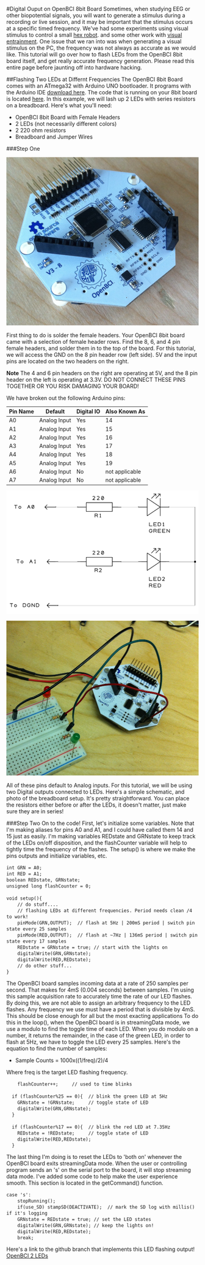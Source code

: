 #Digital Ouput on OpenBCI 8bit Board
Sometimes, when studying EEG or other biopotential signals, you will want to generate a stimulus during a recording or live session, and it may be important that the stimulus occurs at a specific timed frequency. We've had some experiments using visual stimulus to control a small [hex robot](http://eeghacker.blogspot.com/2014/06/controlling-hex-bug-with-my-brain-waves.html). and some other work with [visual entrainment](http://eeghacker.blogspot.com/2014/05/visual-entrainment-blinking-screen.html). One issue that we ran into was when generating a visual stimulus on the PC, the frequency was not always as accurate as we would like. This tutorial will go over how to flash LEDs from the OpenBCI 8bit board itself, and get really accurate frequency generation. Please read this entire page before jaunting off into hardware hacking.

##Flashing Two LEDs at Differnt Frequencies
The OpenBCI 8bit Board comes with an ATmega32 with Arduino UNO bootloader. It programs with the Arduino IDE [download here](http://arduino.cc/en/Main/Software). The code that is running on your 8bit board is located [here](https://github.com/OpenBCI/OpenBCI_8bit). In this example, we will lash up 2 LEDs with series resistors on a breadboard. Here's what you'll need: 

* OpenBCI 8bit Board with Female Headers
* 2 LEDs (not necessarily different colors)
* 2 220 ohm resistors
* Breadboard and Jumper Wires

###Step One

![8bit Board with Headers](../assets/images/8bit_w_Headers.jpg)

First thing to do is solder the female headers. Your OpenBCI 8bit board came with a selection of female header rows. Find the 8, 6, and 4 pin female headers, and solder them in to the top of the board. For this tutorial, we will access the GND on the 8 pin header row (left side). 5V and the input pins are located on the two headers on the right.

**Note** The 4 and 6 pin headers on the right are operating at 5V, and the 8 pin header on the left is operating at 3.3V. DO NOT CONNECT THESE PINS TOGETHER OR YOU RISK DAMAGING YOUR BOARD! 

We have broken out the following Arduino pins:


| Pin Name | Default | Digital IO | Also Known As |
| ------- | ----- | ----- | ---- |
| A0 | Analog Input  | Yes | 14 |
| A1 | Analog Input  | Yes | 15 |
| A2 | Analog Input  | Yes | 16 |
| A3 | Analog Input  | Yes | 17 |
| A4 | Analog Input  | Yes | 18 |
| A5 | Analog Input  | Yes | 19 |
| A6 | Analog Input  | No | not applicable |
| A7 | Analog Input  | No | not applicable |

![2 LEDs Schematic](../assets/images/2_LEDs_Schm.jpg)

![2 LEDs on a Breadboard](../assets/images/8bit_2_LEDs.JPG)


All of these pins default to Analog inputs. For this tutorial, we will be using two Digital outputs connected to LEDs. Here's a simple schematic, and photo of the breadboard setup. It's pretty straightforward. You can place the resistors either before or after the LEDs, it doesn't matter, just make sure they are in series!

###Step Two
On to the code! First, let's initialize some variables. Note that I'm making aliases for pins A0 and A1, and I could have called them 14 and 15 just as easily. I'm making variables REDstate and GRNstate to keep track of the LEDs on/off disposition, and the flashCounter variable will help to tightly time the frequency of the flashes. The setup() is where we make the pins outputs and initialize variables, etc. 

	int GRN = A0;
	int RED = A1;
	boolean REDstate, GRNstate;
	unsigned long flashCounter = 0;
	
	void setup(){
		// do stuff....
		// flashing LEDs at different frequencies. Period needs clean /4 to work!
		pinMode(GRN,OUTPUT);  // flash at 5Hz | 200mS period | switch pin state every 25 samples
		pinMode(RED,OUTPUT);  // flash at ~7Hz | 136mS period | switch pin state every 17 samples
		REDstate = GRNstate = true; // start with the lights on
		digitalWrite(GRN,GRNstate);
		digitalWrite(RED,REDstate);
		// do other stuff...
	}
		
The OpenBCI board samples incoming data at a rate of 250 samples per second. That makes for 4mS (0.004 seconds) between samples. I'm using this sample acquisition rate to accurately time the rate of our LED flashes. By doing this, we are not able to assign an arbitrary frequency to the LED flashes. Any frequency we use must have a period that is divisible by 4mS. This should be close enough for all but the most exacting applications To do this in the loop(), when the OpenBCI board is in streamingData mode, we use a modulo to find the toggle time of each LED. When you do modulo on a number, it returns the remainder, in the case of the green LED, in order to flash at 5Hz, we have to toggle the LED every 25 samples. Here's the equation to find the number of samples:


* Sample Counts = 1000x((1/freq)/2)/4

Where freq is the target LED flashing frequency.



		flashCounter++;     // used to time blinks
      
      if (flashCounter%25 == 0){  // blink the green LED at 5Hz
        GRNstate = !GRNstate;     // toggle state of LED
        digitalWrite(GRN,GRNstate);
      }
      
      if (flashCounter%17 == 0){  // blink the red LED at 7.35Hz
        REDstate = !REDstate;     // toggle state of LED
        digitalWrite(RED,REDstate);
      }
      

The last thing I'm doing is to reset the LEDs to 'both on' whenever the OpenBCI board exits streamingData mode. When the user or controlling program sends an 's' on the serial port to the board, it will stop streaming data mode. I've added some code to help make the user experience smooth. This section is located in the getCommand() function.

	case 's':
        stopRunning();
        if(use_SD) stampSD(DEACTIVATE);  // mark the SD log with millis() if it's logging
        GRNstate = REDstate = true; // set the LED states
        digitalWrite(GRN,GRNstate); // keep the lights on!
        digitalWrite(RED,REDstate);
        break;

Here's a link to the github branch that implements this LED flashing output!
[OpenBCI 2 LEDs](https://github.com/OpenBCI/OpenBCI_8bit/tree/OpenBCI_8bit_2LEDs)

